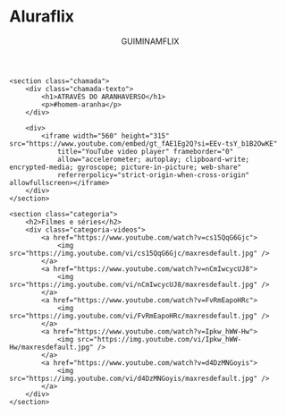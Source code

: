 # Aluraflix
<html lang="pt-BR">

<head>
    <link rel="stylesheet" href="styles.css">
    <link rel="preconnect" href="https://fonts.googleapis.com">
    <link rel="preconnect" href="https://fonts.gstatic.com" crossorigin>
    <link
        href="https://fonts.googleapis.com/css2?family=Chakra+Petch:ital,wght@0,300;0,400;0,500;0,600;0,700;1,300;1,400;1,500;1,600;1,700&display=swap"
        rel="stylesheet">
    <title>Guiminamflix</title>
</head>

<body>
    <header>GUIMINAMFLIX</header>

    <section class="chamada">
        <div class="chamada-texto">
            <h1>ATRAVÉS DO ARANHAVERSO</h1>
            <p>#homem-aranha</p>
        </div>

        <div>
            <iframe width="560" height="315" src="https://www.youtube.com/embed/gt_fAE1Eg2Q?si=EEv-tsY_b1B2OwKE"
                title="YouTube video player" frameborder="0"
                allow="accelerometer; autoplay; clipboard-write; encrypted-media; gyroscope; picture-in-picture; web-share"
                referrerpolicy="strict-origin-when-cross-origin" allowfullscreen></iframe>
        </div>
    </section>

    <section class="categoria">
        <h2>Filmes e séries</h2>
        <div class="categoria-videos">
            <a href="https://www.youtube.com/watch?v=cs15QqG6Gjc">
                <img src="https://img.youtube.com/vi/cs15QqG6Gjc/maxresdefault.jpg" />
            </a>
            <a href="https://www.youtube.com/watch?v=nCmIwcycUJ8">
                <img src="https://img.youtube.com/vi/nCmIwcycUJ8/maxresdefault.jpg" />
            </a>
            <a href="https://www.youtube.com/watch?v=FvRmEapoHRc">
                <img src="https://img.youtube.com/vi/FvRmEapoHRc/maxresdefault.jpg" />
            </a>
            <a href="https://www.youtube.com/watch?v=Ipkw_hWW-Hw">
                <img src="https://img.youtube.com/vi/Ipkw_hWW-Hw/maxresdefault.jpg" />
            </a>
            <a href="https://www.youtube.com/watch?v=d4DzMNGoyis">
                <img src="https://img.youtube.com/vi/d4DzMNGoyis/maxresdefault.jpg" />
            </a>
        </div>
    </section>

</body>

</html>
